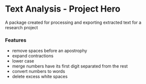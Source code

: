 # Text Analysis - Project Hero

A package created for processing and exporting extracted text for a research project


### Features
- remove spaces before an apostrophy
- expand contractions
- lower case
- merge numbers have its first digit separated from the rest
- convert numbers to words
- delete excess white spaces

